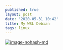 ```yaml
---
published: true
layout: post
date: '2020-05-31 10:42'
title: My WSL Debian
tags: linux 
---
```

[![image-nohash-md](https://images.weserv.nl/?url=https://i.imgur.com/4sAdgog.png)](https://images.weserv.nl/?url=https://i.imgur.com/U8bXBfI.png)
